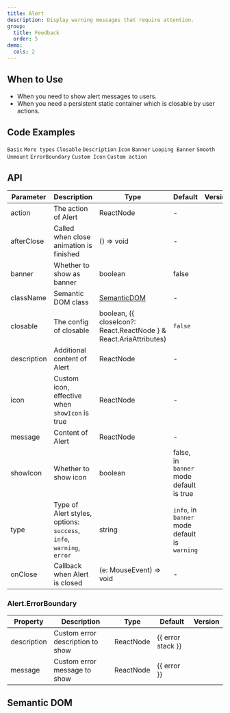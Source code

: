 ```yaml
---
title: Alert
description: Display warning messages that require attention.
group:
  title: Feedback
  order: 5
demo:
  cols: 2
---
```


## When to Use

- When you need to show alert messages to users.
- When you need a persistent static container which is closable by user actions.

## Code Examples

<!-- prettier-ignore -->
<code src="./demo/basic.tsx">Basic</code>
<code src="./demo/style.tsx">More types</code>
<code src="./demo/closable.tsx">Closable</code>
<code src="./demo/description.tsx">Description</code>
<code src="./demo/icon.tsx">Icon</code>
<code src="./demo/banner.tsx" iframe="250">Banner</code>
<code src="./demo/loop-banner.tsx">Looping Banner</code>
<code src="./demo/smooth-closed.tsx">Smooth Unmount</code>
<code src="./demo/error-boundary.tsx">ErrorBoundary</code>
<code src="./demo/custom-icon.tsx" debug>Custom Icon</code>
<code src="./demo/action.tsx">Custom action</code>

## API

| Parameter | Description | Type | Default | Version |
| --- | --- | --- | --- | --- |
| action | The action of Alert | ReactNode | - |  |
| afterClose | Called when close animation is finished | () => void | - |  |
| banner | Whether to show as banner | boolean | false |  |
| className | Semantic DOM class | [SemanticDOM](#semantic-dom) | - |  |
| closable | The config of closable | boolean, ({ closeIcon?: React.ReactNode } & React.AriaAttributes) | `false` |  |
| description | Additional content of Alert | ReactNode | - |  |
| icon | Custom icon, effective when `showIcon` is true | ReactNode | - |  |
| message | Content of Alert | ReactNode | - |  |
| showIcon | Whether to show icon | boolean | false, in `banner` mode default is true |  |
| type | Type of Alert styles, options: `success`, `info`, `warning`, `error` | string | `info`, in `banner` mode default is `warning` |  |
| onClose | Callback when Alert is closed | (e: MouseEvent) => void | - |  |

### Alert.ErrorBoundary

| Property    | Description                      | Type      | Default           | Version |
| ----------- | -------------------------------- | --------- | ----------------- | ------- |
| description | Custom error description to show | ReactNode | {{ error stack }} |         |
| message     | Custom error message to show     | ReactNode | {{ error }}       |         |

## Semantic DOM

<code src="./demo/_semantic.tsx" simplify></code>
